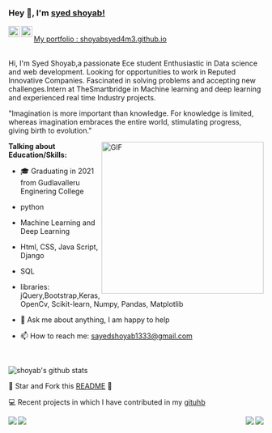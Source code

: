 ### Hey 👋, I'm [syed shoyab!](https://github.com/aniruddhachoudhury)


<a href="https://www.linkedin.com/in/syedshoyab/">
  <img align="left" alt="Aniruddha's LinkdeIN" width="22px" src="https://cdn.jsdelivr.net/npm/simple-icons@v3/icons/linkedin.svg" />
</a>
<a href="https://www.instagram.com/shoyab_ss/">
  <img align="left" alt="Aniruddha's Instagram" width="22px" src="https://cdn.jsdelivr.net/npm/simple-icons@v3/icons/instagram.svg" />
</a>
<br />
 <a href="https://shoyabsyed4m3.github.io/" align="left" > My portfolio : shoyabsyed4m3.github.io </a> 
<br />
<br />

Hi, I'm Syed Shoyab,a passionate Ece student Enthusiastic in Data science and web development. Looking for opportunities to work in Reputed Innovative Companies. Fascinated in solving problems and accepting new challenges.Intern at TheSmartbridge in Machine learning and deep learning and experienced real time Industry projects.


"Imagination is more important than knowledge. For knowledge is limited, whereas imagination embraces the entire world, stimulating progress, giving birth to evolution." 

  <img align="right" height="300px" width= "320px" alt="GIF" src="https://media.giphy.com/media/CVtNe84hhYF9u/giphy.gif" />


**Talking about Education/Skills:**

- 🎓 Graduating in 2021 from Gudlavalleru Enginering College
-  python 
-  Machine Learning and Deep Learning
-  Html, CSS, Java Script, Django
-  SQL
-  libraries: jQuery,Bootstrap,Keras, OpenCv, Scikit-learn, Numpy, Pandas, Matplotlib

- 💬 Ask me about anything, I am happy to help
- 📫 How to reach me: sayedshoyab1333@gmail.com

&nbsp;


![shoyab's github stats](https://github-readme-stats.vercel.app/api?username=shoyabsyed4m3&show_icons=true&hide_border=true)

:pushpin: Star and Fork this [README](https://github.com/aniruddhachoudhury/aniruddhachoudhury) :pencil:

💻 Recent projects in which I have contributed in my [gituhb](https://github.com/Shoyabsyed4m3/)


<a href="https://github.com/Shoyabsyed4m3/FaceMask-Detection">
  <img align="left" src="https://github-readme-stats.vercel.app/api/pin/?username=shoyabsyed4m3&repo=FaceMask-Detection" />
</a>

<a href="https://github.com/Shoyabsyed4m3/Sentiment-Analysis-Youtube-comments">
  <img align="right" src="https://github-readme-stats.vercel.app/api/pin/?username=shoyabsyed4m3&repo=Sentiment-Analysis-Youtube-comments" />
</a>

<a href="https://github.com/Shoyabsyed4m3/Student_performance_prediction-internship-project">
  <img align="left" src="https://github-readme-stats.vercel.app/api/pin/?username=shoyabsyed4m3&repo=Student_performance_prediction-internship-project" />
</a>

<a href="https://github.com/Shoyabsyed4m3/Machinelearning-coursera-IBM">
  <img align="right" src="https://github-readme-stats.vercel.app/api/pin/?username=shoyabsyed4m3&repo=Machinelearning-coursera-IBM" />
</a>


